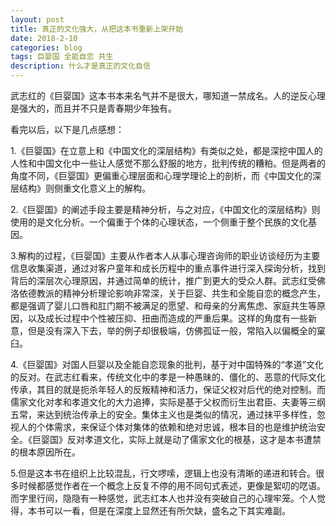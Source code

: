 ```yaml
---
layout: post
title: 真正的文化强大，从把这本书重新上架开始
date: 2018-2-10
categories: blog
tags: 巨婴国 全能自恋 共生
description: 什么才是真正的文化自信
---
```


武志红的《巨婴国》这本书本来名气并不是很大，哪知道一禁成名。人的逆反心理是强大的，而且并不只是青春期少年独有。

看完以后，以下是几点感想：

1.《巨婴国》在立意上和《中国文化的深层结构》有类似之处，都是深挖中国人的人性和中国文化中一些让人感觉不那么舒服的地方，批判传统的糟粕。但是两者的角度不同，《巨婴国》更偏重心理层面和心理学理论上的剖析，而《中国文化的深层结构》则侧重文化意义上的解构。

2.《巨婴国》的阐述手段主要是精神分析，与之对应，《中国文化的深层结构》则使用的是文化分析。一个偏重于个体的心理状态，一个侧重于整个民族的文化基因。

3.解构的过程，《巨婴国》主要从作者本人从事心理咨询师的职业访谈经历为主要信息收集渠道，通过对客户童年和成长历程中的重点事件进行深入探询分析，找到背后的深层次心理原因，并通过简单的统计，推广到更大的受众人群。武志红受佛洛依德教派的精神分析理论影响非常深，关于巨婴、共生和全能自恋的概念产生，都是强调了婴儿口唇和肛门期不被满足的愿望、和母亲的分离焦虑、家庭共生等原因，以及成长过程中个性被压抑、扭曲而造成的严重后果。这样的角度有一些新意，但是没有深入下去，举的例子却很极端，仿佛孤证一般，常陷入以偏概全的窠臼。

4.《巨婴国》对国人巨婴以及全能自恋现象的批判，基于对中国特殊的“孝道”文化的反对。在武志红看来，传统文化中的孝是一种愚昧的、僵化的、恶意的代际文化传承，其目的就是扼杀年轻人的反叛精神和活力，保证父权对后代的绝对控制。而儒家文化对孝和孝道文化的大力追捧，实际是基于父权而衍生出君臣、夫妻等三纲五常，来达到统治传承上的安全。集体主义也是类似的情况，通过抹平多样性，忽视人的个体需求，来保证个体对集体的依赖和绝对忠诚，根本目的也是维护统治安全。《巨婴国》反对孝道文化，实际上就是动了儒家文化的根基，这才是本书遭禁的根本原因所在。

5.但是这本书在组织上比较混乱，行文啰嗦，逻辑上也没有清晰的递进和转合。很多时候都感觉作者在一个概念上反复不停的用不同句式表述，更像是絮叨的呓语。而字里行间，隐隐有一种感觉，武志红本人也并没有突破自己的心理牢笼。个人觉得，本书可以一看，但是在深度上显然还有所欠缺，盛名之下其实难副。
